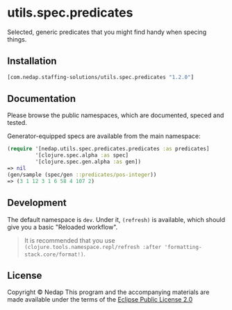 # utils.spec.predicates

Selected, generic predicates that you might find handy when specing things.

## Installation

```clojure
[com.nedap.staffing-solutions/utils.spec.predicates "1.2.0"]
```

## Documentation

Please browse the public namespaces, which are documented, speced and tested.

Generator-equipped specs are available from the main namespace:
```clojure
(require '[nedap.utils.spec.predicates.predicates :as predicates]
         '[clojure.spec.alpha :as spec]
         '[clojure.spec.gen.alpha :as gen])
=> nil
(gen/sample (spec/gen ::predicates/pos-integer))
=> (3 1 12 3 1 6 58 4 107 2)
```

## Development

The default namespace is `dev`. Under it, `(refresh)` is available, which should give you a basic "Reloaded workflow".

> It is recommended that you use `(clojure.tools.namespace.repl/refresh :after 'formatting-stack.core/format!)`.

## License

Copyright © Nedap
This program and the accompanying materials are made available under the terms of the [Eclipse Public License 2.0](https://www.eclipse.org/legal/epl-2.0)
